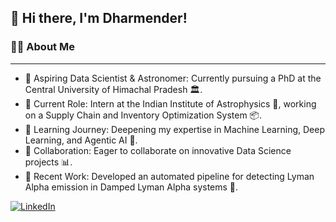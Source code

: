 ## 👋 Hi there, I'm Dharmender!

### 🙋‍♂️ About Me
---------

- 🔭 Aspiring Data Scientist & Astronomer: Currently pursuing a PhD at the Central University of Himachal Pradesh 🏛️.
- 💼 Current Role: Intern at the Indian Institute of Astrophysics 🌌, working on a Supply Chain and Inventory Optimization System 📦.
- 🌱 Learning Journey: Deepening my expertise in Machine Learning, Deep Learning, and Agentic AI 🤖.
- 👯 Collaboration: Eager to collaborate on innovative Data Science projects 📊.
- 🌟 Recent Work: Developed an automated pipeline for detecting Lyman Alpha emission in Damped Lyman Alpha systems 🔭.

[![LinkedIn](https://img.shields.io/badge/LinkedIn-blue?logo=linkedin&logoColor=white)](https://linkedin.com/in/dharmender-thakur1220)

